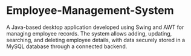 # Employee-Management-System
A Java-based desktop application developed using Swing and AWT for managing employee records. The system allows adding, updating, searching, and deleting employee details, with data securely stored in a MySQL database through a connected backend.
